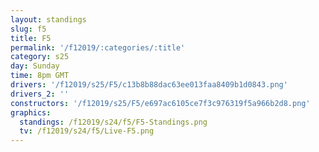 ```yaml
---
layout: standings
slug: f5
title: F5
permalink: '/f12019/:categories/:title'
category: s25
day: Sunday
time: 8pm GMT
drivers: '/f12019/s25/F5/c13b8b88dac63ee013faa8409b1d0843.png'
drivers_2: ''
constructors: '/f12019/s25/F5/e697ac6105ce7f3c976319f5a966b2d8.png'
graphics:
  standings: /f12019/s24/f5/F5-Standings.png
  tv: /f12019/s24/f5/Live-F5.png
---
```


